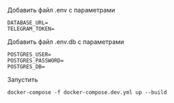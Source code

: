 Добавить файл .env с параметрами
```
DATABASE_URL=
TELEGRAM_TOKEN=
```

Добавить файл .env.db с параметрами

```
POSTGRES_USER=
POSTGRES_PASSWORD=
POSTGRES_DB=
```

Запустить
```
docker-compose -f docker-compose.dev.yml up --build
```